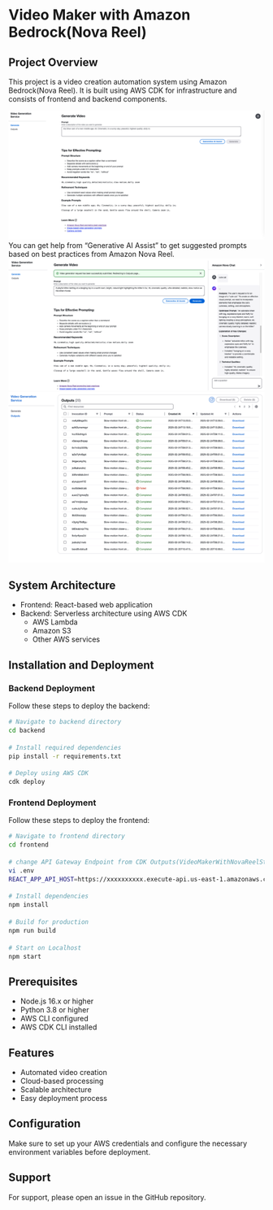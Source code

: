 # Video Maker with Amazon Bedrock(Nova Reel)

## Project Overview
This project is a video creation automation system using Amazon Bedrock(Nova Reel). It is built using AWS CDK for infrastructure and consists of frontend and backend components.

![screenshot1](./docs/images/video-generation-service-1.jpeg)
You can get help from “Generative AI Assist” to get suggested prompts based on best practices from Amazon Nova Reel.
![screenshot1](./docs/images/video-generation-service-2.jpeg)
![screenshot2](./docs/images/video-generation-service-3.jpeg)

## System Architecture
- Frontend: React-based web application
- Backend: Serverless architecture using AWS CDK
  - AWS Lambda
  - Amazon S3
  - Other AWS services

## Installation and Deployment

### Backend Deployment
Follow these steps to deploy the backend:

```bash
# Navigate to backend directory
cd backend

# Install required dependencies
pip install -r requirements.txt

# Deploy using AWS CDK
cdk deploy
```

### Frontend Deployment
Follow these steps to deploy the frontend:

```bash
# Navigate to frontend directory
cd frontend

# change API Gateway Endpoint from CDK Outputs(VideoMakerWithNovaReelStack.VideoMakerWithNovaReelAPIGateway)
vi .env
REACT_APP_API_HOST=https://xxxxxxxxxx.execute-api.us-east-1.amazonaws.com/prod

# Install dependencies
npm install

# Build for production
npm run build

# Start on Localhost
npm start
```

## Prerequisites
- Node.js 16.x or higher
- Python 3.8 or higher
- AWS CLI configured
- AWS CDK CLI installed

## Features
- Automated video creation
- Cloud-based processing
- Scalable architecture
- Easy deployment process

## Configuration
Make sure to set up your AWS credentials and configure the necessary environment variables before deployment.

## Support
For support, please open an issue in the GitHub repository.